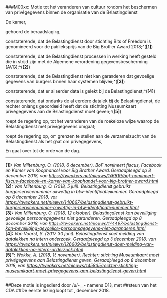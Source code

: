 ###M00xx: Motie tot het veranderen van cultuur rondom het beschermen van privégegevens binnen de organisatie van de Belastingdienst

De kamer,

gehoord de beraadslaging,

constaterende, dat de Belastingdienst door stichting Bits of Freedom is genomineerd voor de publieksprijs van de Big Brother Award 2018;^(**[1]**)

constaterende, dat de Belastingdienst processen in werking heeft gesteld die in strijd zijn met de Algemene verordening gegevensbescherming (AVG);^(**[2]**)

constaterende, dat de Belastingdienst niet kan garanderen dat gevoelige gegevens van burgers binnen haar systemen blijven;^(**[3]**)

constaterende, dat er al eerder data is gelekt bij de Belastingdienst;^(**[4]**)

constaterende, dat ondanks de al eerdere datalek bij de Belastingdienst, de rechter onlangs geoordeeld heeft dat de stichting Museumkaart privégegevens aan de Belastingdienst moet geven;^(**[5]**)

roept de regering op, tot het veranderen van de roekeloze wijze waarop de Belastingdienst met privégegevens omgaat;

roept de regering op, om grenzen te stellen aan de verzamelzucht van de Belastingdienst als het gaat om privégegevens,

En gaat over tot de orde van de dag.

---

**[1]:** _Van Miltenburg, O. (2018, 6 december). BoF nomineert fiscus, Facebook en Kamer van Koophandel voor Big Brother Award. Geraadpleegd op 8 december 2018, van https://tweakers.net/nieuws/146619/bof-nomineert-fiscus-facebook-en-kamer-van-koophandel-voor-big-brother-award.html_  
**[2]:** _Van Miltenburg, O. (2018, 5 juli). Belastingdienst gebruikt burgerservicenummer onwettig in btw-identificatienummer. Geraadpleegd op 8 december 2018, van https://tweakers.net/nieuws/140667/belastingdienst-gebruikt-burgerservicenummer-onwettig-in-btw-identificatienummer.html_  
**[3]:** _Van Miltenburg, O. (2018, 12 oktober). Belastingdienst kan beveiliging gevoelige persoonsgegevens niet garanderen. Geraadpleegd op 8 december 2018, van https://tweakers.net/nieuws/144467/belastingdienst-kan-beveiliging-gevoelige-persoonsgegevens-niet-garanderen.html_  
**[4]:** _Van Voorst, S. (2017, 30 juni). Belastingdienst doet melding van datalekken na intern onderzoek. Geraadpleegd op 8 december 2018, van https://tweakers.net/nieuws/126609/belastingdienst-doet-melding-van-datalekken-na-intern-onderzoek.html_  
**[5]":** _Wokke, A. (2018, 15 november). Rechter: stichting Museumkaart moet privégegevens aan Belastingdienst geven. Geraadpleegd op 8 december 2018, van https://tweakers.net/nieuws/145835/rechter-stichting-museumkaart-moet-privegegevens-aan-belastingdienst-geven.html_  

---

##Deze motie is ingediend door /u/-___-_ namens D18, met
##steun van het CDA
##De eerste lezing loopt tot <dag>, <dag> december 2018.
